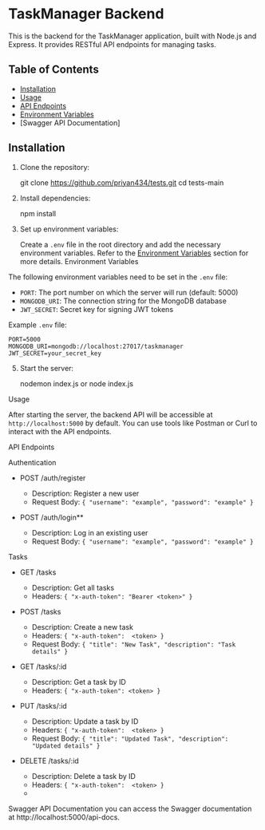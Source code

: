 

# TaskManager Backend

This is the backend for the TaskManager application, built with Node.js and Express. It provides RESTful API endpoints for managing tasks.

## Table of Contents

- [Installation](#installation)
- [Usage](#usage)
- [API Endpoints](#api-endpoints)
- [Environment Variables](#environment-variables)
- [Swagger API Documentation]


## Installation

1. Clone the repository:

    
    git clone https://github.com/priyan434/tests.git
    cd tests-main
  

2. Install dependencies:

     
    npm install
    

3. Set up environment variables:

    Create a `.env` file in the root directory and add the necessary environment variables. Refer to the [Environment Variables](#environment-variables) section for more details.
   Environment Variables

The following environment variables need to be set in the `.env` file:

- `PORT`: The port number on which the server will run (default: 5000)
- `MONGODB_URI`: The connection string for the MongoDB database
- `JWT_SECRET`: Secret key for signing JWT tokens

Example `.env` file:
   ```env
PORT=5000
MONGODB_URI=mongodb://localhost:27017/taskmanager
JWT_SECRET=your_secret_key
```

5. Start the server:


    nodemon index.js or node index.js
    


 Usage

After starting the server, the backend API will be accessible at `http://localhost:5000` by default. You can use tools like Postman or Curl to interact with the API endpoints.

 API Endpoints

 Authentication

- POST /auth/register
  - Description: Register a new user
  - Request Body: `{ "username": "example", "password": "example" }`

- POST /auth/login**
  - Description: Log in an existing user
  - Request Body: `{ "username": "example", "password": "example" }`

 Tasks

- GET /tasks
  - Description: Get all tasks
  - Headers: `{ "x-auth-token": "Bearer <token>" }`

- POST /tasks
  - Description: Create a new task
  - Headers: `{ "x-auth-token":  <token> }`
  - Request Body: `{ "title": "New Task", "description": "Task details" }`

- GET /tasks/:id
  - Description: Get a task by ID
  - Headers: `{ "x-auth-token": <token> }`

- PUT /tasks/:id
  - Description: Update a task by ID
  - Headers: `{ "x-auth-token":  <token> }`
  - Request Body: `{ "title": "Updated Task", "description": "Updated details" }`

- DELETE /tasks/:id
  - Description: Delete a task by ID
  - Headers: `{ "x-auth-token":  <token> }`
  - 
Swagger API Documentation
you can access the Swagger documentation at http://localhost:5000/api-docs.







